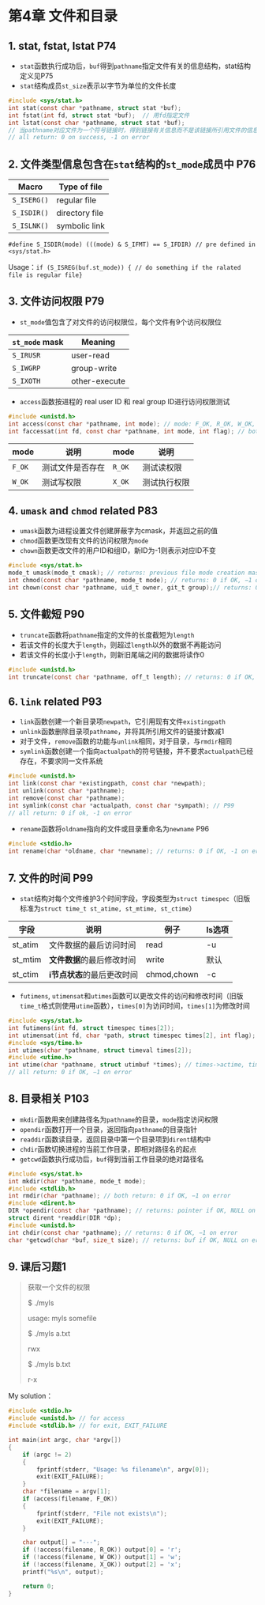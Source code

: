 # 第4章 文件和目录

## 1. stat, fstat, lstat P74
* `stat`函数执行成功后，`buf`得到`pathname`指定文件有关的信息结构，stat结构定义见P75
* `stat`结构成员`st_size`表示以字节为单位的文件长度
```c
#include <sys/stat.h>
int stat(const char *pathname, struct stat *buf);
int fstat(int fd, struct stat *buf);  // 用fd指定文件
int lstat(const char *pathname, struct stat *buf); 
// 当pathname对应文件为一个符号链接时，得到链接有关信息而不是该链接所引用文件的信息
// all return: 0 on success, -1 on error
```


## 2. 文件类型信息包含在`stat`结构的`st_mode`成员中 P76

| Macro       | Type of file   |
| ----------- | -------------- |
| `S_ISERG()` | regular file   |
| `S_ISDIR()` | directory file |
| `S_ISLNK()` | symbolic link  |

`#define S_ISDIR(mode) (((mode) & S_IFMT) == S_IFDIR) // pre defined in <sys/stat.h>`

Usage：`if (S_ISREG(buf.st_mode)) { // do something if the ralated file is regular file}`


## 3. 文件访问权限 P79

* `st_mode`值包含了对文件的访问权限位，每个文件有9个访问权限位

| `st_mode` mask | Meaning       |
| -------------- | ------------- |
| `S_IRUSR`      | user-read     |
| `S_IWGRP`      | group-write   |
| `S_IXOTH`      | other-execute |

* `access`函数按进程的 real user ID 和 real group ID进行访问权限测试
```c
#include <unistd.h>
int access(const char *pathname, int mode); // mode: F_OK, R_OK, W_OK, X_OK
int faccessat(int fd, const char *pathname, int mode, int flag); // both return: 0 if OK, -1 on error
```

| mode   | 说明       | mode   | 说明     |
| ------ | -------- | ------ | ------ |
| `F_OK` | 测试文件是否存在 | `R_OK` | 测试读权限  |
| `W_OK` | 测试写权限    | `X_OK` | 测试执行权限 |


## 4. `umask` and `chmod` related P83

* `umask`函数为进程设置文件创建屏蔽字为cmask，并返回之前的值
* `chmod`函数更改现有文件的访问权限为`mode`
* `chown`函数更改文件的用户ID和组ID，新ID为-1则表示对应ID不变

```c
#include <sys/stat.h>
mode_t umask(mode_t cmask); // returns: previous file mode creation mask
int chmod(const char *pathname, mode_t mode); // returns: 0 if OK, −1 on error
int chown(const char *pathname, uid_t owner, git_t group);// returns: 0 if OK, −1 on error
```


## 5. 文件截短 P90
* `truncate`函数将`pathname`指定的文件的长度截短为`length`
* 若该文件的长度大于`length`，则超过`length`以外的数据不再能访问
* 若该文件的长度小于`length`，则新旧尾端之间的数据将读作0
```c
#include <unistd.h>
int truncate(const char *pathname, off_t length); // returns: 0 if OK, -1 on error
```


## 6. `link` related P93
* `link`函数创建一个新目录项`newpath`，它引用现有文件`existingpath`
* `unlink`函数删除目录项`pathname`，并将其所引用文件的链接计数减1
* 对于文件，`remove`函数的功能与`unlink`相同，对于目录，与`rmdir`相同
* `symlink`函数创建一个指向`actualpath`的符号链接，并不要求`actualpath`已经存在，不要求同一文件系统
```c
#include <unistd.h>
int link(const char *existingpath, const char *newpath);
int unlink(const char *pathname);
int remove(const char *pathname); 
int symlink(const char *actualpath, const char *sympath); // P99
// all return: 0 if ok, -1 on error
```
* `rename`函数将`oldname`指向的文件或目录重命名为`newname` P96
```c
#include <stdio.h>
int rename(char *oldname, char *newname); // returns: 0 if OK, -1 on error
```


## 7. 文件的时间 P99

* `stat`结构对每个文件维护3个时间字段，字段类型为`struct timespec`（旧版标准为`struct time_t st_atime, st_mtime, st_ctime`）

| 字段      | 说明               | 例子          | ls选项 |
| ------- | ---------------- | ----------- | ---- |
| st_atim | 文件数据的最后访问时间      | read        | -u   |
| st_mtim | **文件数据**的最后修改时间  | write       | 默认   |
| st_ctim | **i节点状态**的最后更改时间 | chmod,chown | -c   |

* `futimens`, `utimensat`和`utimes`函数可以更改文件的访问和修改时间（旧版`time_t`格式则使用`utime`函数），`times[0]`为访问时间，`times[1]`为修改时间
```c
#include <sys/stat.h>
int futimens(int fd, struct timespec times[2]);
int utimensat(int fd, char *path, struct timespec times[2], int flag);
#include <sys/time.h>
int utimes(char *pathname, struct timeval times[2]); 
#include <utime.h>
int utime(char *pathname, struct utimbuf *times); // times->actime, times->modtime
// all return: 0 if OK, −1 on error
```


## 8. 目录相关 P103

* `mkdir`函数用来创建路径名为`pathname`的目录，`mode`指定访问权限
* `opendir`函数打开一个目录，返回指向`pathname`的目录指针
* `readdir`函数读目录，返回目录中第一个目录项到`dirent`结构中
* `chdir`函数切换进程的当前工作目录，即相对路径名的起点
* `getcwd`函数执行成功后，`buf`得到当前工作目录的绝对路径名

```c
#include <sys/stat.h>
int mkdir(char *pathname, mode_t mode); 
#include <stdlib.h>
int rmdir(char *pathname); // both return: 0 if OK, −1 on error
#include <dirent.h>
DIR *opendir(const char *pathname); // returns: pointer if OK, NULL on error
struct dirent *readdir(DIR *dp);
#include <unistd.h>
int chdir(const char *pathname); // returns: 0 if OK, −1 on error
char *getcwd(char *buf, size_t size); // returns: buf if OK, NULL on error
```


## 9. 课后习题1

> 获取一个文件的权限
>
> $ ./myls
>
> usage: myls somefile
>
> $ ./myls a.txt
>
> rwx
>
> $ ./myls b.txt
>
> r-x

My solution：

```c
#include <stdio.h>
#include <unistd.h> // for access
#include <stdlib.h> // for exit, EXIT_FAILURE

int main(int argc, char *argv[])
{
    if (argc != 2)
    {
        fprintf(stderr, "Usage: %s filename\n", argv[0]);
        exit(EXIT_FAILURE);
    }
    char *filename = argv[1];
    if (access(filename, F_OK))
    {
        fprintf(stderr, "File not exists\n");
        exit(EXIT_FAILURE);
    }

    char output[] = "---";
    if (!access(filename, R_OK)) output[0] = 'r';
    if (!access(filename, W_OK)) output[1] = 'w';
    if (!access(filename, X_OK)) output[2] = 'x';
    printf("%s\n", output);

    return 0;
}
```

